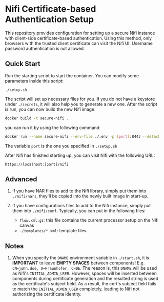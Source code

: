# Nifi Certificate-based Authentication Setup

This repository provides configuration for setting up a secure Nifi instance
with client-side certificate-based authentication. Using this method, only 
browsers with the trusted client certificate can visit the Nifi UI. Username
password authentication is not allowed.

## Quick Start
Run the starting script to start the container. You can modify some parameters
inside this script:
```
./setup.sh
```
The script will set up necessary files for you. 
If you do not have a keystore under `./secrets`, it will also help you to generate a new one.
After the script is run, you can now build the new Nifi image:
```bash
docker build -t secure-nifi .
```

you can run it by using the following command:
```bash
docker run --name secure-nifi --env-file ./.env -p [port]:8443 --detach secure-nifi
```
The variable `port` is the one you specified in `./setup.sh`  

After Nifi has finished starting up, you can visit Nifi with the following URL:
 ```
 https://localhost:[port]/nifi
 ```
 
## Advanced
1. If you have NAR files to add to the Nifi library, simply put them into `./nifi/nars`, they'll be copied into the newly built image in start-up.  

2. If you have configurations files to add to the Nifi instance, simply put them into `./nifi/conf`. Typically, you can put in the following files:
    - `flow.xml.gz`: this file contains the current processor setup on the Nifi canvas
    - `./templates/*.xml`: template files  

 ## Notes
 1. When you specify the `DNAME` environment variable in `./start.sh`, it is 
 **IMPORTANT** to leave **EMPTY SPACES** between components! E.g. `CN=john.doe, O=Fraunhofer, C=DE`.
 The reason is, this `DNAME` will be used as Nifi's `INITIAL_ADMIN_USER`.
 However, spaces will be inserted between components during certificate 
 generation and the resulted string is used as the certificate's subject field. 
 As a result, the cert's subject field fails to match the `INITIAL_ADMIN_USER` 
 completely, leading to Nifi not authorizing the certificate identity.